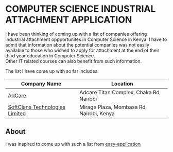 # COMPUTER SCIENCE INDUSTRIAL ATTACHMENT APPLICATION

I have been thinking of coming up with a list of companies offering industrial attachment oppportunites in Computer Science in Kenya. I have to admit that information about the potential companies was not easily available to those who wished to apply for attachment at the end of their third year education in Computer Science.  
Other IT related courses can also benefit from such information.  

The list I have come up with so far includes:  

| Company Name | Location |
| --- | --- |
| [AdCare](http://www.adcare.co.ke) | Adcare Titan Complex, Chaka Rd, Nairobi |
| [SoftClans Technologies Limited](http://www.softclans.co.ke) | Mirage Plaza, Mombasa Rd, Nairobi, Kenya |

## About

I was inspired to come up with such a list from [easy-application](https://github.com/j-delaney/easy-application)
